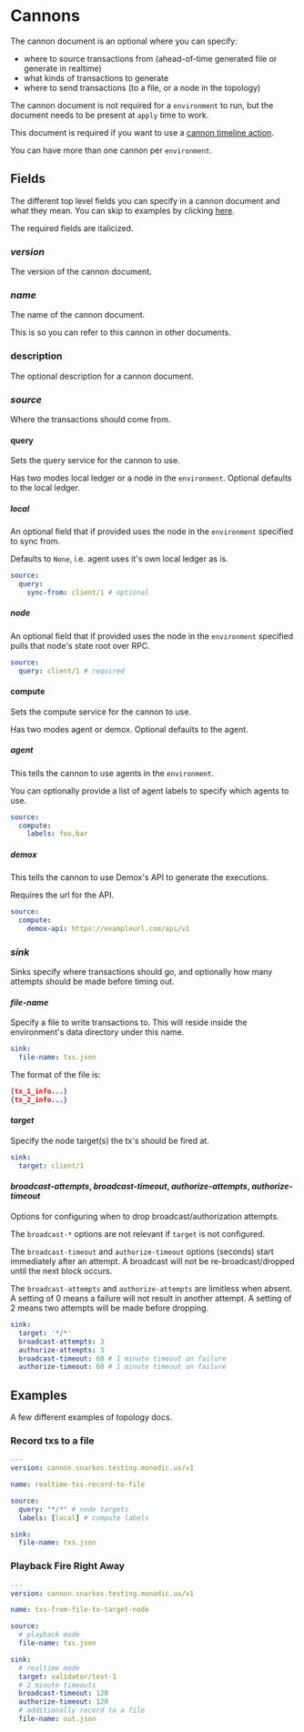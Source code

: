 # Cannons

The cannon document is an optional where you can specify:

- where to source transactions from (ahead-of-time generated file or generate in realtime)
- what kinds of transactions to generate
- where to send transactions (to a file, or a node in the topology)


The cannon document is not required for a `environment` to run, but the document needs to be present at `apply` time to work.

This document is required if you want to use a [cannon timeline action](TIMELINES.md#cannon).

You can have more than one cannon per `environment`.

## Fields

The different top level fields you can specify in a cannon document and what they mean. You can skip to examples by clicking [here](#examples).

The required fields are italicized.

### _version_

The version of the cannon document.

### _name_

The name of the cannon document.

This is so you can refer to this cannon in other documents.

### description

The optional description for a cannon document.

### _source_

Where the transactions should come from.

#### query

Sets the query service for the cannon to use.

Has two modes local ledger or a node in the `environment`.
Optional defaults to the local ledger.

##### local

An optional field that if provided uses the node in the `environment` specified to sync from.

Defaults to `None`, i.e. agent uses it's own local ledger as is.

```yaml
source:
  query:
    sync-from: client/1 # optional
```

##### node

An optional field that if provided uses the node in the `environment` specified pulls that node's state root over RPC.

```yaml
source:
  query: client/1 # required
```

#### compute

Sets the compute service for the cannon to use.

Has two modes agent or demox.
Optional defaults to the agent.

##### agent

This tells the cannon to use agents in the `environment`.

You can optionally provide a list of agent labels to specify which agents to use.

```yaml
source:
  compute:
    labels: foo,bar
```

##### demox

This tells the cannon to use Demox's API to generate the executions.

Requires the url for the API.

```yaml
source:
  compute:
    demox-api: https://exampleurl.com/api/v1
```

### _sink_

Sinks specify where transactions should go, and optionally how many
attempts should be made before timing out.

#### _file-name_

Specify a file to write transactions to. This will reside inside the environment's data directory under this name.

```yaml
sink:
  file-name: txs.json
```

The format of the file is:

```json
{tx_1_info...}
{tx_2_info...}
```

#### _target_

Specify the node target(s) the tx's should be fired at.

```yaml
sink:
  target: client/1
```

#### _broadcast-attempts_, _broadcast-timeout_, _authorize-attempts_, _authorize-timeout_

Options for configuring when to drop broadcast/authorization attempts.

The `broadcast-*` options are not relevant if `target` is not configured.

The `broadcast-timeout` and `authorize-timeout` options (seconds) start immediately after an attempt. A broadcast will not be re-broadcast/dropped until the next block occurs.

The `broadcast-attempts` and `authorize-attempts` are limitless when absent. A setting of 0 means a failure will not result in another attempt. A setting of 2 means two attempts will be made before dropping.

```yaml
sink:
  target: '*/*'
  broadcast-attempts: 3
  authorize-attempts: 3
  broadcast-timeout: 60 # 1 minute timeout on failure
  authorize-timeout: 60 # 1 minute timeout on failure
```

## Examples

A few different examples of topology docs.

### Record txs to a file

```yaml
---
version: cannon.snarkos.testing.monadic.us/v1

name: realtime-txs-record-to-file

source:
  query: "*/*" # node targets
  labels: [local] # compute labels

sink:
  file-name: txs.json

```

### Playback Fire Right Away
```yaml
---
version: cannon.snarkos.testing.monadic.us/v1

name: txs-from-file-to-target-node

source:
  # playback mode
  file-name: txs.json

sink:
  # realtime mode
  target: validator/test-1
  # 2 minute timeouts
  broadcast-timeout: 120
  authorize-timeout: 120
  # additionally record to a file
  file-name: out.json
```
